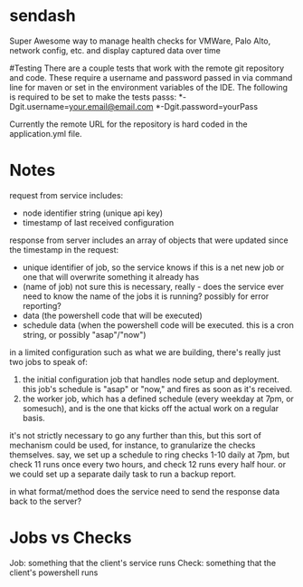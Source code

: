 # sendash
Super Awesome way to manage health checks for VMWare, Palo Alto, network config, etc. and display captured data over time

#Testing
There are a couple tests that work with the remote git repository and code.  These require a username and password passed in via command line for maven or set in the environment variables of the IDE.  The following is required to be set to make the tests passs:
*-Dgit.username=your.email@email.com
*-Dgit.password=yourPass

Currently the remote URL for the repository is hard coded in the application.yml file.


# Notes

request from service includes:
* node identifier string (unique api key)
* timestamp of last received configuration

response from server includes an array of objects that were updated since the timestamp in the request:
* unique identifier of job, so the service knows if this is a net new job or one that will overwrite something it already has
* (name of job) not sure this is necessary, really - does the service ever need to know the name of the jobs it is running? possibly for error reporting?
* data (the powershell code that will be executed)
* schedule data (when the powershell code will be executed. this is a cron string, or possibly "asap"/"now")


in a limited configuration such as what we are building, there's really just two jobs to speak of:

1. the initial configuration job that handles node setup and deployment. this job's schedule is "asap" or "now," and fires as soon as it's received.
2. the worker job, which has a defined schedule (every weekday at 7pm, or somesuch), and is the one that kicks off the actual work on a regular basis.

it's not strictly necessary to go any further than this, but this sort of mechanism could be used, for instance, to granularize the checks themselves. say, we set up a schedule to ring checks 1-10 daily at 7pm, but check 11 runs once every two hours, and check 12 runs every half hour. or we could set up a separate daily task to run a backup report.


in what format/method does the service need to send the response data back to the server?

# Jobs vs Checks
Job: something that the client's service runs
Check: something that the client's powershell runs
